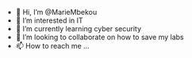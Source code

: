 - 👋 Hi, I’m @MarieMbekou
- 👀 I’m interested in IT
- 🌱 I’m currently learning cyber security
- 💞️ I’m looking to collaborate on how to save my labs
- 📫 How to reach me ...

<!---
MarieMbekou/MarieMbekou is a ✨ special ✨ repository because its `README.md` (this file) appears on your GitHub profile.
You can click the Preview link to take a look at your changes.
--->
